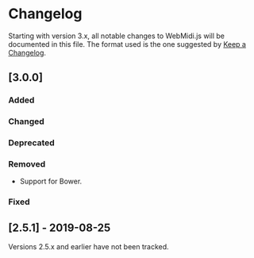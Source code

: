 # Changelog

Starting with version 3.x, all notable changes to WebMidi.js will be documented in this file. The 
format used is the one suggested by [Keep a Changelog](https://keepachangelog.com/en/1.0.0/).

## [3.0.0]

### Added

### Changed

### Deprecated

### Removed

- Support for Bower.

### Fixed

## [2.5.1] - 2019-08-25

Versions 2.5.x and earlier have not been tracked.
